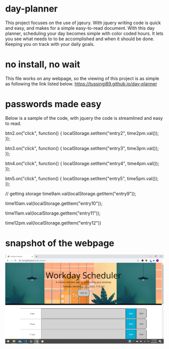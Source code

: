 # day-planner
This project focuses on the use of jqeury. With jquery writing code is quick and easy, and makes for a simple easy-to-read document. With this day planner, scheduling your day becomes simple with color coded hours. It lets you see what needs to to be accomplished and when it should be done. Keeping you on track with your daily goals.
# no install, no wait

This file works on any webpage, so the viewing of this project is as simple as following the link listed below.
https://tussingj89.github.io/day-planner

# passwords made easy

Below is a sample of the code, with jquery the code is streamlined and easy to read. 



btn2.on("click", function() {
localStorage.setItem("entry2", time2pm.val());
});

btn3.on("click", function() {
localStorage.setItem("entry3", time3pm.val());
});

btn4.on("click", function() {
localStorage.setItem("entry4", time4pm.val());
});

btn5.on("click", function() {
localStorage.setItem("entry5", time5pm.val());
});

// getting storage
time9am.val(localStorage.getItem("entry9"));

time10am.val(localStorage.getItem("entry10"));

time11am.val(localStorage.getItem("entry11"));

time12pm.val(localStorage.getItem("entry12"))


# snapshot of the webpage

![day-planner](assets/snapshot.png)

